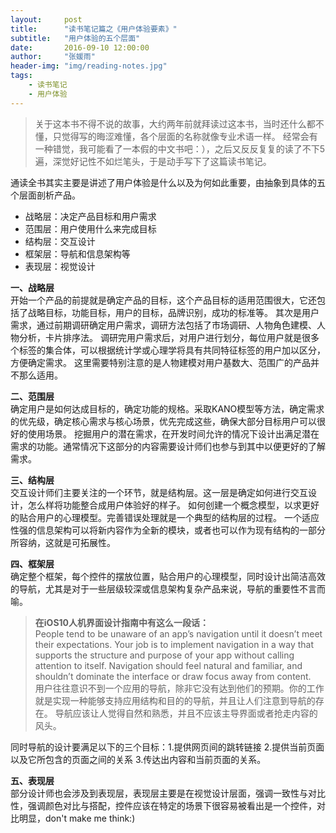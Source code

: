 ```yaml
---
layout:     post
title:      "读书笔记篇之《用户体验要素》"
subtitle:   "用户体验的五个层面"
date:       2016-09-10 12:00:00
author:     "张媛雨"
header-img: "img/reading-notes.jpg"
tags:
    - 读书笔记
    - 用户体验
---
```




>关于这本书不得不说的故事，大约两年前就拜读过这本书，当时还什么都不懂，只觉得写的晦涩难懂，各个层面的名称就像专业术语一样。
经常会有一种错觉，我可能看了一本假的中文书吧：），之后又反反复复的读了不下5遍，深觉好记性不如烂笔头，于是动手写下了这篇读书笔记。

通读全书其实主要是讲述了用户体验是什么以及为何如此重要，由抽象到具体的五个层面剖析产品。
- 战略层：决定产品目标和用户需求
- 范围层：用户使用什么来完成目标
- 结构层：交互设计
- 框架层：导航和信息架构等
- 表现层：视觉设计

**一、战略层**
<br>开始一个产品的前提就是确定产品的目标，这个产品目标的适用范围很大，它还包括了战略目标，功能目标，用户的目标，品牌识别，成功的标准等。
其次是用户需求，通过前期调研确定用户需求，调研方法包括了市场调研、人物角色建模、人物分析，卡片排序法。
调研完用户需求后，对用户进行划分，每位用户就是很多个标签的集合体，可以根据统计学或心理学将具有共同特征标签的用户加以区分，方便确定需求。
这里需要特别注意的是人物建模对用户基数大、范围广的产品并不那么适用。

**二、范围层**
<br>确定用户是如何达成目标的，确定功能的规格。采取KANO模型等方法，确定需求的优先级，确定核心需求与核心场景，优先完成这些，确保大部分目标用户可以很好的使用场景。
挖掘用户的潜在需求，在开发时间允许的情况下设计出满足潜在需求的功能。通常情况下这部分的内容需要设计师们也参与到其中以便更好的了解需求。

**三、结构层**
<br>交互设计师们主要关注的一个环节，就是结构层。这一层是确定如何进行交互设计，怎么样将功能整合成用户体验好的样子。
如何创建一个概念模型，以求更好的贴合用户的心理模型。完善错误处理就是一个典型的结构层的过程。
一个适应性强的信息架构可以将新内容作为全新的模块，或者也可以作为现有结构的一部分所容纳，这就是可拓展性。

**四、框架层**
<br>确定整个框架，每个控件的摆放位置，贴合用户的心理模型，同时设计出简洁高效的导航，尤其是对于一些层级较深或信息架构复杂产品来说，导航的重要性不言而喻。
	
>**在iOS10人机界面设计指南中有这么一段话：**
<br>People tend to be unaware of an app’s navigation until it doesn’t meet their expectations.
Your job is to implement navigation in a way that supports the structure and purpose of your app without calling attention to itself. 
Navigation should feel natural and familiar, and shouldn’t dominate the interface or draw focus away from content. 
<br>用户往往意识不到一个应用的导航，除非它没有达到他们的预期。你的工作就是实现一种能够支持应用结构和目的的导航，并且让人们注意到导航的存在。
导航应该让人觉得自然和熟悉，并且不应该主导界面或者抢走内容的风头。

同时导航的设计要满足以下的三个目标：1.提供网页间的跳转链接 2.提供当前页面以及它所包含的页面之间的关系 3.传达出内容和当前页面的关系。

**五、表现层**
<br>部分设计师也会涉及到表现层，表现层主要是在视觉设计层面，强调一致性与对比性，强调颜色对比与搭配，控件应该在特定的场景下很容易被看出是一个控件，对比明显，don't make me think:)





